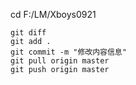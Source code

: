 
cd F:/LM/Xboys0921

	git diff
	git add .
	git commit -m "修改内容信息"
	git pull origin master
	git push origin master